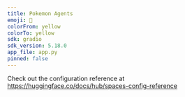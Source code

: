 ```yaml
---
title: Pokemon Agents
emoji: 🚀
colorFrom: yellow
colorTo: yellow
sdk: gradio
sdk_version: 5.18.0
app_file: app.py
pinned: false
---
```


Check out the configuration reference at https://huggingface.co/docs/hub/spaces-config-reference
